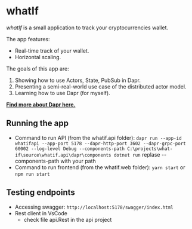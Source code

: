 # whatIf

_whatIf_ is a small application to track your cryptocurrencies wallet.

The app features:
* Real-time track of your wallet.
* Horizontal scaling.

The goals of this app are:
1. Showing how to use Actors, State, PubSub in Dapr.
1. Presenting a semi-real-world use case of the distributed actor model.
1. Learning how to use Dapr (for myself).

**[Find more about Dapr here.](https://dapr.io/)**


## Running the app
* Command to run API (from the whatif.api folder):
    ```dapr run --app-id whatifapi --app-port 5178 --dapr-http-port 3602 --dapr-grpc-port 60002 --log-level Debug --components-path C:\projects\what-if\source\whatif.api\dapr\components dotnet run```
    replase --components-path with your path
* Command to run frontend (from the whatif.web folder):
    ```yarn start``` or ```npm run start```

## Testing endpoints
* Accessing swagger:
    ```http://localhost:5178/swagger/index.html```
* Rest client in VsCode
    - check file api.Rest in the api project
